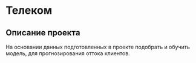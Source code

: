# Телеком

## Описание проекта
На основании данных подготовленных в проекте подобрать и обучить модель, для прогнозирования оттока клиентов.

## 
